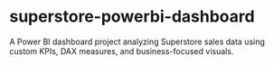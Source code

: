 # superstore-powerbi-dashboard
A Power BI dashboard project analyzing Superstore sales data using custom KPIs, DAX measures, and business-focused visuals.
